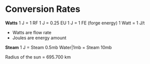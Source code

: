 # Conversion Rates
**Watts**
1 J = 1 RF
1 J = 0.25 EU
1 J = 1 FE (forge energy)
1 Watt = 1 J/t

- Watts are flow rate
- Joules are energy amount

**Steam**
1 J = Steam 0.5mb 
Water|1mb = Steam 10mb

Radius of the sun = 695.700 km